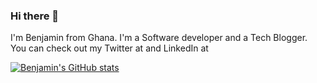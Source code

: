 ### Hi there 👋

I'm Benjamin from Ghana. I'm a Software developer and a Tech Blogger. You can check out my Twitter at and LinkedIn at 

[![Benjamin's GitHub stats](https://github-readme-stats.vercel.app/api?username=benjaminsemah)](https://github.com/anuraghazra/github-readme-stats)



<!--
**BenjaminSemah/BenjaminSemah** is a ✨ _special_ ✨ repository because its `README.md` (this file) appears on your GitHub profile.

Here are some ideas to get you started:

- 🔭 I’m currently working on ...
- 🌱 I’m currently learning ...
- 👯 I’m looking to collaborate on ...
- 🤔 I’m looking for help with ...
- 💬 Ask me about ...
- 📫 How to reach me: ...
- 😄 Pronouns: ...
- ⚡ Fun fact: ...
-->
